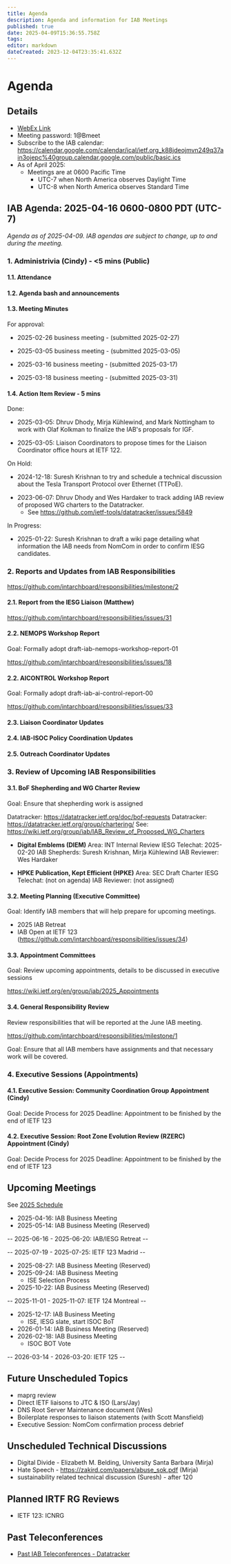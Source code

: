 ```yaml
---
title: Agenda
description: Agenda and information for IAB Meetings
published: true
date: 2025-04-09T15:36:55.758Z
tags: 
editor: markdown
dateCreated: 2023-12-04T23:35:41.632Z
---
```


# Agenda
## Details

* [WebEx Link](https://ietf.webex.com/ietf/j.php?MTID=m92c425d161e1be552b21d6b84b1c09f6)
* Meeting password: 1@Bmeet
* Subscribe to the IAB calendar: https://calendar.google.com/calendar/ical/ietf.org_k88jdeojmvn249q37ain3ojepc%40group.calendar.google.com/public/basic.ics
* As of April 2025:
    * Meetings are at 0600 Pacific Time 
         - UTC-7 when North America observes Daylight Time 
         - UTC-8 when North America observes Standard Time


## IAB Agenda: 2025-04-16 0600-0800 PDT (UTC-7) 

*Agenda as of 2025-04-09. IAB agendas are subject to change, up to and during the meeting.*


### 1. Administrivia (Cindy) - <5 mins (Public)

#### 1.1. Attendance 

#### 1.2. Agenda bash and announcements 

#### 1.3. Meeting Minutes 

For approval:

* 2025-02-26 business meeting - (submitted 2025-02-27)

* 2025-03-05 business meeting - (submitted 2025-03-05)

* 2025-03-16 business meeting - (submitted 2025-03-17)

* 2025-03-18 business meeting - (submitted 2025-03-31)

#### 1.4. Action Item Review - 5 mins

Done:

* 2025-03-05: Dhruv Dhody, Mirja Kühlewind, and Mark Nottingham to 
    work with Olaf Kolkman to finalize the IAB's proposals for IGF.

* 2025-03-05: Liaison Coordinators to propose times for the Liaison 
    Coordinator office hours at IETF 122.
    
On Hold:

* 2024-12-18: Suresh Krishnan to try and schedule a technical 
    discussion about the Tesla Transport Protocol over Ethernet 
    (TTPoE).
- 2023-06-07: Dhruv Dhody and Wes Hardaker to track adding IAB
    review of proposed WG charters to the Datatracker.
    - See https://github.com/ietf-tools/datatracker/issues/5849

In Progress: 

* 2025-01-22: Suresh Krishnan to draft a wiki page detailing what 
    information the IAB needs from NomCom in order to confirm IESG 
    candidates.

### 2. Reports and Updates from IAB Responsibilities

  https://github.com/intarchboard/responsibilities/milestone/2

#### 2.1. Report from the IESG Liaison (Matthew)

  https://github.com/intarchboard/responsibilities/issues/31

#### 2.2. NEMOPS Workshop Report

  Goal: Formally adopt draft-iab-nemops-workshop-report-01

  https://github.com/intarchboard/responsibilities/issues/18

#### 2.2. AICONTROL Workshop Report

  Goal: Formally adopt draft-iab-ai-control-report-00

  https://github.com/intarchboard/responsibilities/issues/33

#### 2.3. Liaison Coordinator Updates

#### 2.4. IAB-ISOC Policy Coordination Updates

#### 2.5. Outreach Coordinator Updates


### 3. Review of Upcoming IAB Responsibilities

#### 3.1. BoF Shepherding and WG Charter Review

  Goal: Ensure that shepherding work is assigned

  Datatracker: https://datatracker.ietf.org/doc/bof-requests
  Datatracker: https://datatracker.ietf.org/group/chartering/
  See: https://wiki.ietf.org/group/iab/IAB_Review_of_Proposed_WG_Charters

* **Digital Emblems (DIEM)**
    Area: INT
    Internal Review
    IESG Telechat: 2025-02-20
    IAB Shepherds: Suresh Krishnan, Mirja Kühlewind
    IAB Reviewer: Wes Hardaker

* **HPKE Publication, Kept Efficient (HPKE)**
     Area: SEC
     Draft Charter
     IESG Telechat: (not on agenda)
     IAB Reviewer: (not assigned)

#### 3.2. Meeting Planning (Executive Committee)

  Goal: Identify IAB members that will help prepare for upcoming 
  meetings.

*  2025 IAB Retreat
*  IAB Open at IETF 123 
     (https://github.com/intarchboard/responsibilities/issues/34)

#### 3.3. Appointment Committees

  Goal: Review upcoming appointments, details to be discussed in 
  executive sessions

  https://wiki.ietf.org/en/group/iab/2025_Appointments

#### 3.4. General Responsibility Review

  Review responsibilities that will be reported at the June IAB 
  meeting.

  https://github.com/intarchboard/responsibilities/milestone/1

  Goal: Ensure that all IAB members have assignments and that necessary 
  work will be covered.

### 4. Executive Sessions (Appointments)

#### 4.1. Executive Session: Community Coordination Group Appointment (Cindy)

  Goal: Decide Process for 2025
  Deadline: Appointment to be finished by the end of IETF 123

#### 4.2. Executive Session: Root Zone Evolution Review (RZERC) Appointment (Cindy)

  Goal: Decide Process for 2025
  Deadline: Appointment to be finished by the end of IETF 123



## Upcoming Meetings

See [2025 Schedule](https://wiki.ietf.org/group/iab/2025_Schedule)

- 2025-04-16: IAB Business Meeting
- 2025-05-14: IAB Business Meeting (Reserved)

-- 2025-06-16 - 2025-06-20: IAB/IESG Retreat --

-- 2025-07-19 - 2025-07-25: IETF 123 Madrid --

- 2025-08-27: IAB Business Meeting (Reserved)
- 2025-09-24: IAB Business Meeting
    - ISE Selection Process
- 2025-10-22: IAB Business Meeting (Reserved)

-- 2025-11-01 - 2025-11-07: IETF 124 Montreal --

- 2025-12-17: IAB Business Meeting
    - ISE, IESG slate, start ISOC BoT
- 2026-01-14: IAB Business Meeting (Reserved)
- 2026-02-18: IAB Business Meeting 
    - ISOC BOT Vote
    
-- 2026-03-14 - 2026-03-20: IETF 125 --

## Future Unscheduled Topics 

* maprg review 
* Direct IETF liaisons to JTC & ISO (Lars/Jay)
* DNS Root Server Maintenance document (Wes)
* Boilerplate responses to liaison statements (with Scott Mansfield)
* Executive Session: NomCom confirmation process debrief


## Unscheduled Technical Discussions

* Digital Divide - Elizabeth M. Belding, University Santa Barbara (Mirja)
* Hate Speech - https://zakird.com/papers/abuse_sok.pdf (Mirja)
* sustainability related technical discussion (Suresh) - after 120


## Planned IRTF RG Reviews 

* IETF 123: ICNRG

## Past Teleconferences 

* [Past IAB Teleconferences - Datatracker](https://datatracker.ietf.org/group/iab/meetings/)


<!--
### Alternate Zoom info:

* [Zoom link](https://ietf.zoom.us/j/2649121587?pwd=dVJXTHRoQ2RqeE5tY2huWFFDdTFpdz09)
* Passcode: 1234
-->

